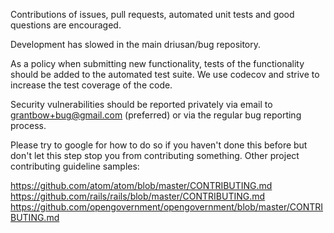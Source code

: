 Contributions of issues, pull requests, automated unit tests and good questions
are encouraged.

Development has slowed in the main driusan/bug repository.

As a policy when submitting new functionality, tests of the functionality
should be added to the automated test suite. We use codecov and strive to
increase the test coverage of the code.

Security vulnerabilities should be reported privately via email to
grantbow+bug@gmail.com (preferred) or via the regular bug reporting process.

Please try to google for how to do so if you haven't done this before but don't
let this step stop you from contributing something. Other project contributing
guideline samples:

https://github.com/atom/atom/blob/master/CONTRIBUTING.md
https://github.com/rails/rails/blob/master/CONTRIBUTING.md
https://github.com/opengovernment/opengovernment/blob/master/CONTRIBUTING.md

